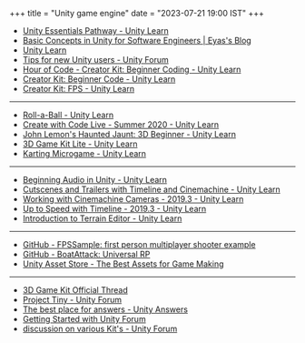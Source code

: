 +++
title = "Unity game engine"
date = "2023-07-21 19:00 IST"
+++

- [Unity Essentials Pathway - Unity Learn](https://learn.unity.com/pathway/unity-essentials)
- [Basic Concepts in Unity for Software Engineers | Eyas's Blog](https://blog.eyas.sh/2020/10/unity-for-engineers-pt1-basic-concepts/)
- [Unity Learn](https://learn.unity.com/)
- [Tips for new Unity users - Unity Forum](https://forum.unity.com/threads/tips-for-new-unity-users.701864/)
- [Hour of Code - Creator Kit: Beginner Coding - Unity Learn](https://learn.unity.com/project/hour-of-code-creator-kit-beginner-coding)
- [Creator Kit: Beginner Code - Unity Learn](https://learn.unity.com/project/creator-kit-beginner-code)
- [Creator Kit: FPS - Unity Learn](https://learn.unity.com/project/creator-kit-fps)
---
- [Roll-a-Ball - Unity Learn](https://learn.unity.com/project/roll-a-ball)
- [Create with Code Live - Summer 2020 - Unity Learn](https://learn.unity.com/course/create-with-code-live-summer-2020)
- [John Lemon's Haunted Jaunt: 3D Beginner - Unity Learn](https://learn.unity.com/project/john-lemon-s-haunted-jaunt-3d-beginner)
- [3D Game Kit Lite - Unity Learn](https://learn.unity.com/project/3d-game-kit-lite)
- [Karting Microgame - Unity Learn](https://learn.unity.com/project/karting-template)
---
- [Beginning Audio in Unity - Unity Learn](https://learn.unity.com/project/beginning-audio-in-unity)
- [Cutscenes and Trailers with Timeline and Cinemachine - Unity Learn](https://learn.unity.com/project/cutscenes-and-trailers-with-timeline-and-cinemachine)
- [Working with Cinemachine Cameras - 2019.3 - Unity Learn](https://learn.unity.com/project/working-with-cinemachine-cameras-2019-3)
- [Up to Speed with Timeline - 2019.3 - Unity Learn](https://learn.unity.com/project/up-to-speed-with-timeline-2019-3)
- [Introduction to Terrain Editor - Unity Learn](https://learn.unity.com/project/introduction-to-terrain-editor)
---
- [GitHub - FPSSample: first person multiplayer shooter example](https://github.com/Unity-Technologies/FPSSample)
- [GitHub - BoatAttack: Universal RP](https://github.com/Unity-Technologies/BoatAttack)
- [Unity Asset Store - The Best Assets for Game Making](https://assetstore.unity.com/)
---
- [3D Game Kit Official Thread](https://forum.unity.com/threads/3d-game-kit-official-thread.530684/page-11)
- [Project Tiny - Unity Forum](https://forum.unity.com/forums/project-tiny.151/)
- [The best place for answers - Unity Answers](https://answers.unity.com/index.html)
- [Getting Started with Unity Forum](https://forum.unity.com/forums/getting-started.82/)
- [discussion on various Kit's - Unity Forum](https://forum.unity.com/forums/community-learning-teaching.23/)

